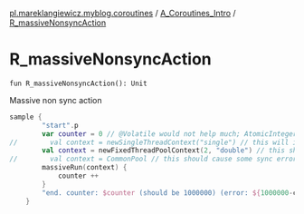 [pl.mareklangiewicz.myblog.coroutines](../index.md) / [A_Coroutines_Intro](index.md) / [R_massiveNonsyncAction](.)

# R_massiveNonsyncAction

`fun R_massiveNonsyncAction(): Unit`

Massive non sync action

``` kotlin
sample {
        "start".p
        var counter = 0 // @Volatile would not help much; AtomicInteger would work correctly.
//        val context = newSingleThreadContext("single") // this will increment counter correctly all the times
        val context = newFixedThreadPoolContext(2, "double") // this should cause some sync errors
//        val context = CommonPool // this should cause some sync errors on systems with multiple CPUs (more than 2)
        massiveRun(context) {
            counter ++
        }
        "end. counter: $counter (should be 1000000) (error: ${1000000-counter})".p
    }
```

